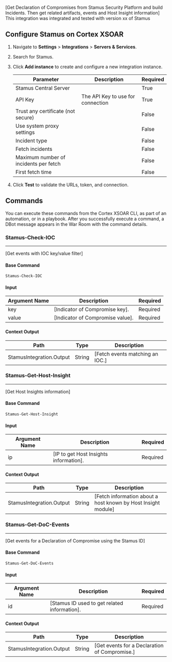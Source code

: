 [Get Declaration of Compromises from Stamus Security Platform and build Incidents. Then get related artifacts, events and Host Insight information]
This integration was integrated and tested with version xx of Stamus

## Configure Stamus on Cortex XSOAR

1. Navigate to **Settings** > **Integrations** > **Servers & Services**.
2. Search for Stamus.
3. Click **Add instance** to create and configure a new integration instance.

    | **Parameter** | **Description** | **Required** |
    | --- | --- | --- |
    | Stamus Central Server |  | True |
    | API Key | The API Key to use for connection | True |
    | Trust any certificate (not secure) |  | False |
    | Use system proxy settings |  | False |
    | Incident type |  | False |
    | Fetch incidents |  | False |
    | Maximum number of incidents per fetch |  | False |
    | First fetch time |  | False |

4. Click **Test** to validate the URLs, token, and connection.

## Commands

You can execute these commands from the Cortex XSOAR CLI, as part of an automation, or in a playbook.
After you successfully execute a command, a DBot message appears in the War Room with the command details.

### Stamus-Check-IOC

***
[Get events with IOC key/value filter]

#### Base Command

`Stamus-Check-IOC`

#### Input

| **Argument Name** | **Description** | **Required** |
| --- | --- | --- |
| key | [Indicator of Compromise key]. | Required | 
| value | [Indicator of Compromise value]. | Required | 

#### Context Output

| **Path** | **Type** | **Description** |
| --- | --- | --- |
| StamusIntegration.Output | String | \[Fetch events matching an IOC.\] | 

### Stamus-Get-Host-Insight

***
[Get Host Insights information]

#### Base Command

`Stamus-Get-Host-Insight`

#### Input

| **Argument Name** | **Description** | **Required** |
| --- | --- | --- |
| ip | [IP to get Host Insights information]. | Required | 

#### Context Output

| **Path** | **Type** | **Description** |
| --- | --- | --- |
| StamusIntegration.Output | String | \[Fetch information about a host known by Host Insight module\] | 

### Stamus-Get-DoC-Events

***
[Get events for a Declaration of Compromise using the Stamus ID]

#### Base Command

`Stamus-Get-DoC-Events`

#### Input

| **Argument Name** | **Description** | **Required** |
| --- | --- | --- |
| id | [Stamus ID used to get related information]. | Required | 

#### Context Output

| **Path** | **Type** | **Description** |
| --- | --- | --- |
| StamusIntegration.Output | String | \[Get events for a Declaration of Compromise.\] | 
